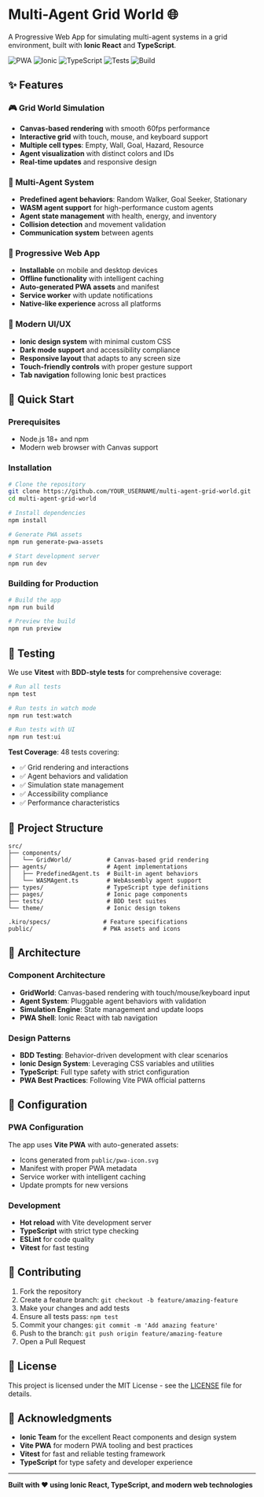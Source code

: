 # Multi-Agent Grid World 🌐

A Progressive Web App for simulating multi-agent systems in a grid environment, built with **Ionic React** and **TypeScript**.

![PWA](https://img.shields.io/badge/PWA-Ready-brightgreen)
![Ionic](https://img.shields.io/badge/Ionic-React-blue)
![TypeScript](https://img.shields.io/badge/TypeScript-5.2-blue)
![Tests](https://img.shields.io/badge/Tests-48%20Passing-green)
![Build](https://img.shields.io/badge/Build-Passing-green)

## ✨ Features

### 🎮 Grid World Simulation
- **Canvas-based rendering** with smooth 60fps performance
- **Interactive grid** with touch, mouse, and keyboard support
- **Multiple cell types**: Empty, Wall, Goal, Hazard, Resource
- **Agent visualization** with distinct colors and IDs
- **Real-time updates** and responsive design

### 🤖 Multi-Agent System
- **Predefined agent behaviors**: Random Walker, Goal Seeker, Stationary
- **WASM agent support** for high-performance custom agents
- **Agent state management** with health, energy, and inventory
- **Collision detection** and movement validation
- **Communication system** between agents

### 📱 Progressive Web App
- **Installable** on mobile and desktop devices
- **Offline functionality** with intelligent caching
- **Auto-generated PWA assets** and manifest
- **Service worker** with update notifications
- **Native-like experience** across all platforms

### 🎨 Modern UI/UX
- **Ionic design system** with minimal custom CSS
- **Dark mode support** and accessibility compliance
- **Responsive layout** that adapts to any screen size
- **Touch-friendly controls** with proper gesture support
- **Tab navigation** following Ionic best practices

## 🚀 Quick Start

### Prerequisites
- Node.js 18+ and npm
- Modern web browser with Canvas support

### Installation

```bash
# Clone the repository
git clone https://github.com/YOUR_USERNAME/multi-agent-grid-world.git
cd multi-agent-grid-world

# Install dependencies
npm install

# Generate PWA assets
npm run generate-pwa-assets

# Start development server
npm run dev
```

### Building for Production

```bash
# Build the app
npm run build

# Preview the build
npm run preview
```

## 🧪 Testing

We use **Vitest** with **BDD-style tests** for comprehensive coverage:

```bash
# Run all tests
npm test

# Run tests in watch mode
npm run test:watch

# Run tests with UI
npm run test:ui
```

**Test Coverage**: 48 tests covering:
- ✅ Grid rendering and interactions
- ✅ Agent behaviors and validation  
- ✅ Simulation state management
- ✅ Accessibility compliance
- ✅ Performance characteristics

## 📁 Project Structure

```
src/
├── components/
│   └── GridWorld/          # Canvas-based grid rendering
├── agents/                 # Agent implementations
│   ├── PredefinedAgent.ts  # Built-in agent behaviors
│   └── WASMAgent.ts        # WebAssembly agent support
├── types/                  # TypeScript type definitions
├── pages/                  # Ionic page components
├── tests/                  # BDD test suites
└── theme/                  # Ionic design tokens

.kiro/specs/               # Feature specifications
public/                    # PWA assets and icons
```

## 🎯 Architecture

### Component Architecture
- **GridWorld**: Canvas-based rendering with touch/mouse/keyboard input
- **Agent System**: Pluggable agent behaviors with validation
- **Simulation Engine**: State management and update loops
- **PWA Shell**: Ionic React with tab navigation

### Design Patterns
- **BDD Testing**: Behavior-driven development with clear scenarios
- **Ionic Design System**: Leveraging CSS variables and utilities
- **TypeScript**: Full type safety with strict configuration
- **PWA Best Practices**: Following Vite PWA official patterns

## 🔧 Configuration

### PWA Configuration
The app uses **Vite PWA** with auto-generated assets:
- Icons generated from `public/pwa-icon.svg`
- Manifest with proper PWA metadata
- Service worker with intelligent caching
- Update prompts for new versions

### Development
- **Hot reload** with Vite development server
- **TypeScript** with strict type checking
- **ESLint** for code quality
- **Vitest** for fast testing

## 🤝 Contributing

1. Fork the repository
2. Create a feature branch: `git checkout -b feature/amazing-feature`
3. Make your changes and add tests
4. Ensure all tests pass: `npm test`
5. Commit your changes: `git commit -m 'Add amazing feature'`
6. Push to the branch: `git push origin feature/amazing-feature`
7. Open a Pull Request

## 📄 License

This project is licensed under the MIT License - see the [LICENSE](LICENSE) file for details.

## 🙏 Acknowledgments

- **Ionic Team** for the excellent React components and design system
- **Vite PWA** for modern PWA tooling and best practices
- **Vitest** for fast and reliable testing framework
- **TypeScript** for type safety and developer experience

---

**Built with ❤️ using Ionic React, TypeScript, and modern web technologies**